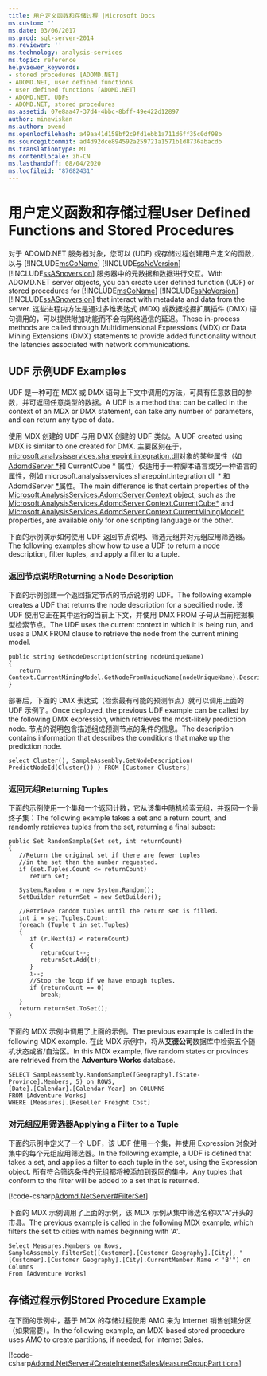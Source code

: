```yaml
---
title: 用户定义函数和存储过程 |Microsoft Docs
ms.custom: ''
ms.date: 03/06/2017
ms.prod: sql-server-2014
ms.reviewer: ''
ms.technology: analysis-services
ms.topic: reference
helpviewer_keywords:
- stored procedures [ADOMD.NET]
- ADOMD.NET, user defined functions
- user defined functions [ADOMD.NET]
- ADOMD.NET, UDFs
- ADOMD.NET, stored procedures
ms.assetid: 07e8aa47-37d4-4bbc-8bff-49e422d12897
author: minewiskan
ms.author: owend
ms.openlocfilehash: a49aa41d158bf2c9fd1ebb1a711d6ff35c0df98b
ms.sourcegitcommit: ad4d92dce894592a259721a1571b1d8736abacdb
ms.translationtype: MT
ms.contentlocale: zh-CN
ms.lasthandoff: 08/04/2020
ms.locfileid: "87682431"
---
```

# <a name="user-defined-functions-and-stored-procedures"></a><span data-ttu-id="f5c45-102">用户定义函数和存储过程</span><span class="sxs-lookup"><span data-stu-id="f5c45-102">User Defined Functions and Stored Procedures</span></span>
  <span data-ttu-id="f5c45-103">对于 ADOMD.NET 服务器对象，您可以 (UDF) 或存储过程创建用户定义的函数，以与 [!INCLUDE[msCoName](../../includes/msconame-md.md)] [!INCLUDE[ssNoVersion](../../includes/ssnoversion-md.md)] [!INCLUDE[ssASnoversion](../../includes/ssasnoversion-md.md)] 服务器中的元数据和数据进行交互。</span><span class="sxs-lookup"><span data-stu-id="f5c45-103">With ADOMD.NET server objects, you can create user defined function (UDF) or stored procedures for [!INCLUDE[msCoName](../../includes/msconame-md.md)] [!INCLUDE[ssNoVersion](../../includes/ssnoversion-md.md)] [!INCLUDE[ssASnoversion](../../includes/ssasnoversion-md.md)] that interact with metadata and data from the server.</span></span> <span data-ttu-id="f5c45-104">这些进程内方法是通过多维表达式 (MDX) 或数据挖掘扩展插件 (DMX) 语句调用的，可以提供附加功能而不会有网络通信的延迟。</span><span class="sxs-lookup"><span data-stu-id="f5c45-104">These in-process methods are called through Multidimensional Expressions (MDX) or Data Mining Extensions (DMX) statements to provide added functionality without the latencies associated with network communications.</span></span>  
  
## <a name="udf-examples"></a><span data-ttu-id="f5c45-105">UDF 示例</span><span class="sxs-lookup"><span data-stu-id="f5c45-105">UDF Examples</span></span>  
 <span data-ttu-id="f5c45-106">UDF 是一种可在 MDX 或 DMX 语句上下文中调用的方法，可具有任意数目的参数，并可返回任意类型的数据。</span><span class="sxs-lookup"><span data-stu-id="f5c45-106">A UDF is a method that can be called in the context of an MDX or DMX statement, can take any number of parameters, and can return any type of data.</span></span>  
  
 <span data-ttu-id="f5c45-107">使用 MDX 创建的 UDF 与用 DMX 创建的 UDF 类似。</span><span class="sxs-lookup"><span data-stu-id="f5c45-107">A UDF created using MDX is similar to one created for DMX.</span></span> <span data-ttu-id="f5c45-108">主要区别在于， [microsoft.analysisservices.sharepoint.integration.dll](/previous-versions/sql/sql-server-2014/ms143353(v=sql.120))对象的某些属性（如[AdomdServer \*](/previous-versions/sql/sql-server-2014/ms137081(v=sql.120))和 CurrentCube \* 属性）仅适用于一种脚本语言或另一种语言的属性，例如 microsoft.analysisservices.sharepoint.integration.dll \* 和 AdomdServer [\*](/previous-versions/sql/sql-server-2014/ms137178(v=sql.120))属性。</span><span class="sxs-lookup"><span data-stu-id="f5c45-108">The main difference is that certain properties of the [Microsoft.AnalysisServices.AdomdServer.Context](/previous-versions/sql/sql-server-2014/ms143353(v=sql.120)) object, such as the [Microsoft.AnalysisServices.AdomdServer.Context.CurrentCube\*](/previous-versions/sql/sql-server-2014/ms137081(v=sql.120)) and [Microsoft.AnalysisServices.AdomdServer.Context.CurrentMiningModel\*](/previous-versions/sql/sql-server-2014/ms137178(v=sql.120)) properties, are available only for one scripting language or the other.</span></span>  
  
 <span data-ttu-id="f5c45-109">下面的示例演示如何使用 UDF 返回节点说明、筛选元组并对元组应用筛选器。</span><span class="sxs-lookup"><span data-stu-id="f5c45-109">The following examples show how to use a UDF to return a node description, filter tuples, and apply a filter to a tuple.</span></span>  
  
### <a name="returning-a-node-description"></a><span data-ttu-id="f5c45-110">返回节点说明</span><span class="sxs-lookup"><span data-stu-id="f5c45-110">Returning a Node Description</span></span>  
 <span data-ttu-id="f5c45-111">下面的示例创建一个返回指定节点的节点说明的 UDF。</span><span class="sxs-lookup"><span data-stu-id="f5c45-111">The following example creates a UDF that returns the node description for a specified node.</span></span> <span data-ttu-id="f5c45-112">该 UDF 使用它正在其中运行的当前上下文，并使用 DMX FROM 子句从当前挖掘模型检索节点。</span><span class="sxs-lookup"><span data-stu-id="f5c45-112">The UDF uses the current context in which it is being run, and uses a DMX FROM clause to retrieve the node from the current mining model.</span></span>  
  
```  
public string GetNodeDescription(string nodeUniqueName)  
{  
   return Context.CurrentMiningModel.GetNodeFromUniqueName(nodeUniqueName).Description;  
}  
```  
  
 <span data-ttu-id="f5c45-113">部署后，下面的 DMX 表达式（检索最有可能的预测节点）就可以调用上面的 UDF 示例了。</span><span class="sxs-lookup"><span data-stu-id="f5c45-113">Once deployed, the previous UDF example can be called by the following DMX expression, which retrieves the most-likely prediction node.</span></span> <span data-ttu-id="f5c45-114">节点的说明包含描述组成预测节点的条件的信息。</span><span class="sxs-lookup"><span data-stu-id="f5c45-114">The description contains information that describes the conditions that make up the prediction node.</span></span>  
  
```  
select Cluster(), SampleAssembly.GetNodeDescription( PredictNodeId(Cluster()) ) FROM [Customer Clusters]  
```  
  
### <a name="returning-tuples"></a><span data-ttu-id="f5c45-115">返回元组</span><span class="sxs-lookup"><span data-stu-id="f5c45-115">Returning Tuples</span></span>  
 <span data-ttu-id="f5c45-116">下面的示例使用一个集和一个返回计数，它从该集中随机检索元组，并返回一个最终子集：</span><span class="sxs-lookup"><span data-stu-id="f5c45-116">The following example takes a set and a return count, and randomly retrieves tuples from the set, returning a final subset:</span></span>  
  
```  
public Set RandomSample(Set set, int returnCount)  
{  
   //Return the original set if there are fewer tuples  
   //in the set than the number requested.  
   if (set.Tuples.Count <= returnCount)  
      return set;  
  
   System.Random r = new System.Random();  
   SetBuilder returnSet = new SetBuilder();  
  
   //Retrieve random tuples until the return set is filled.  
   int i = set.Tuples.Count;  
   foreach (Tuple t in set.Tuples)  
   {  
      if (r.Next(i) < returnCount)  
      {  
         returnCount--;  
         returnSet.Add(t);  
      }  
      i--;  
      //Stop the loop if we have enough tuples.  
      if (returnCount == 0)  
         break;  
   }  
   return returnSet.ToSet();  
}  
```  
  
 <span data-ttu-id="f5c45-117">下面的 MDX 示例中调用了上面的示例。</span><span class="sxs-lookup"><span data-stu-id="f5c45-117">The previous example is called in the following MDX example.</span></span> <span data-ttu-id="f5c45-118">在此 MDX 示例中，将从**艾德公司**数据库中检索五个随机状态或省/自治区。</span><span class="sxs-lookup"><span data-stu-id="f5c45-118">In this MDX example, five random states or provinces are retrieved from the **Adventure Works** database.</span></span>  
  
```  
SELECT SampleAssembly.RandomSample([Geography].[State-Province].Members, 5) on ROWS,   
[Date].[Calendar].[Calendar Year] on COLUMNS  
FROM [Adventure Works]  
WHERE [Measures].[Reseller Freight Cost]  
```  
  
### <a name="applying-a-filter-to-a-tuple"></a><span data-ttu-id="f5c45-119">对元组应用筛选器</span><span class="sxs-lookup"><span data-stu-id="f5c45-119">Applying a Filter to a Tuple</span></span>  
 <span data-ttu-id="f5c45-120">下面的示例中定义了一个 UDF，该 UDF 使用一个集，并使用 Expression 对象对集中的每个元组应用筛选器。</span><span class="sxs-lookup"><span data-stu-id="f5c45-120">In the following example, a UDF is defined that takes a set, and applies a filter to each tuple in the set, using the Expression object.</span></span> <span data-ttu-id="f5c45-121">所有符合筛选条件的元组都将被添加到返回的集中。</span><span class="sxs-lookup"><span data-stu-id="f5c45-121">Any tuples that conform to the filter will be added to a set that is returned.</span></span>  
  
 [!code-csharp[Adomd.NetServer#FilterSet](../../snippets/csharp/SQL14/adomd.net/adomd.netserver/cs/class1.cs#filterset)]  
  
 <span data-ttu-id="f5c45-122">下面的 MDX 示例调用了上面的示例，该 MDX 示例从集中筛选名称以“A”开头的市县。</span><span class="sxs-lookup"><span data-stu-id="f5c45-122">The previous example is called in the following MDX example, which filters the set to cities with names beginning with 'A'.</span></span>  
  
```  
Select Measures.Members on Rows,  
SampleAssembly.FilterSet([Customer].[Customer Geography].[City], "[Customer].[Customer Geography].[City].CurrentMember.Name < 'B'") on Columns  
From [Adventure Works]  
```  
  
## <a name="stored-procedure-example"></a><span data-ttu-id="f5c45-123">存储过程示例</span><span class="sxs-lookup"><span data-stu-id="f5c45-123">Stored Procedure Example</span></span>  
 <span data-ttu-id="f5c45-124">在下面的示例中，基于 MDX 的存储过程使用 AMO 来为 Internet 销售创建分区（如果需要）。</span><span class="sxs-lookup"><span data-stu-id="f5c45-124">In the following example, an MDX-based stored procedure uses AMO to create partitions, if needed, for Internet Sales.</span></span>  
  
 [!code-csharp[Adomd.NetServer#CreateInternetSalesMeasureGroupPartitions](../../snippets/csharp/SQL14/adomd.net/adomd.netserver/cs/class1.cs#createinternetsalesmeasuregrouppartitions)]  
  
  
